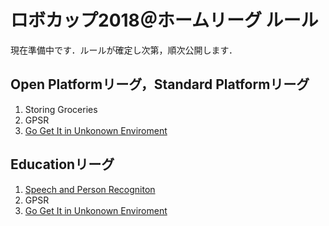 # ロボカップ2018＠ホームリーグ ルール

現在準備中です．ルールが確定し次第，順次公開します．

## Open Platformリーグ，Standard Platformリーグ
1. Storing Groceries
2. GPSR
3. [Go Get It in Unkonown Enviroment](gogetit.md)

## Educationリーグ
1. [Speech and Person Recogniton](spr.md)
2. GPSR
3. [Go Get It in Unkonown Enviroment](gogetit.md)
